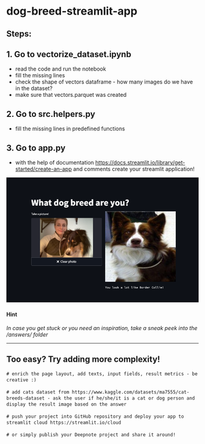 # dog-breed-streamlit-app

## Steps:

## 1. Go to vectorize_dataset.ipynb

- read the code and run the notebook
- fill the missing lines
- check the shape of vectors dataframe - how many images do we have in the dataset?
- make sure that vectors.parquet was created

## 2. Go to src.helpers.py

- fill the missing lines in predefined functions

## 3. Go to app.py

- with the help of documentation https://docs.streamlit.io/library/get-started/create-an-app and comments create your streamlit application!

![streamlit](answers/Screenshot.png)

#### **Hint**

_In case you get stuck or you need an inspiration, take a sneak peek into the /answers/ folder_

---

## Too easy? Try adding more complexity!

    # enrich the page layout, add texts, input fields, result metrics - be creative :)

    # add cats dataset from https://www.kaggle.com/datasets/ma7555/cat-breeds-dataset - ask the user if he/she/it is a cat or dog person and display the result image based on the answer

    # push your project into GitHub repository and deploy your app to streamlit cloud https://streamlit.io/cloud

    # or simply publish your Deepnote project and share it around!
